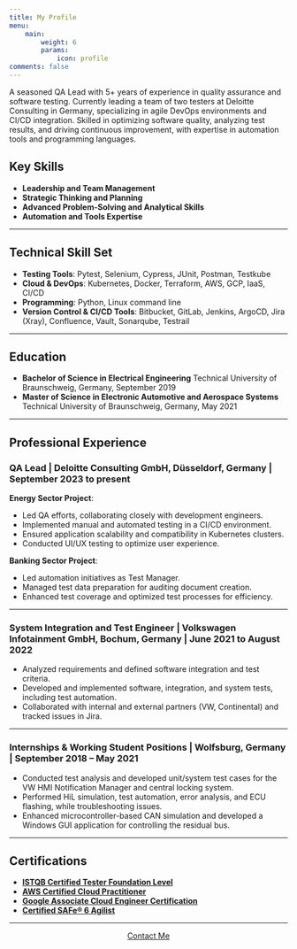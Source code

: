 ```yaml
---
title: My Profile
menu:
    main:
        weight: 6
        params:
            icon: profile
comments: false
---
```

A seasoned QA Lead with 5+ years of experience in quality assurance and software testing. Currently leading a team of
two testers at Deloitte Consulting in Germany, specializing in agile DevOps environments and CI/CD integration. Skilled
in optimizing software quality, analyzing test results, and driving continuous improvement, with expertise in automation
tools and programming languages.

## Key Skills

- **Leadership and Team Management**
- **Strategic Thinking and Planning**
- **Advanced Problem-Solving and Analytical Skills**
- **Automation and Tools Expertise**

---

## Technical Skill Set

- **Testing Tools**: Pytest, Selenium, Cypress, JUnit, Postman, Testkube
- **Cloud & DevOps**: Kubernetes, Docker, Terraform, AWS, GCP, IaaS, CI/CD
- **Programming**: Python, Linux command line
- **Version Control & CI/CD Tools**: Bitbucket, GitLab, Jenkins, ArgoCD, Jira (Xray), Confluence, Vault, Sonarqube,
Testrail

---

## Education

- **Bachelor of Science in Electrical Engineering**
  Technical University of Braunschweig, Germany, September 2019
- **Master of Science in Electronic Automotive and Aerospace Systems**
  Technical University of Braunschweig, Germany, May 2021

---

## Professional Experience

### QA Lead | Deloitte Consulting GmbH, Düsseldorf, Germany | September 2023 to present

**Energy Sector Project**:

- Led QA efforts, collaborating closely with development engineers.
- Implemented manual and automated testing in a CI/CD environment.
- Ensured application scalability and compatibility in Kubernetes clusters.
- Conducted UI/UX testing to optimize user experience.

**Banking Sector Project**:

- Led automation initiatives as Test Manager.
- Managed test data preparation for auditing document creation.
- Enhanced test coverage and optimized test processes for efficiency.

---

### System Integration and Test Engineer | Volkswagen Infotainment GmbH, Bochum, Germany | June 2021 to August 2022

- Analyzed requirements and defined software integration and test criteria.
- Developed and implemented software, integration, and system tests, including test automation.
- Collaborated with internal and external partners (VW, Continental) and tracked issues in Jira.

---

### Internships & Working Student Positions | Wolfsburg, Germany | September 2018 – May 2021

- Conducted test analysis and developed unit/system test cases for the VW HMI Notification Manager and central locking
system.
- Performed HiL simulation, test automation, error analysis, and ECU flashing, while troubleshooting issues.
- Enhanced microcontroller-based CAN simulation and developed a Windows GUI application for controlling the residual
bus.

---

## Certifications

- **[ISTQB Certified Tester Foundation Level](http://scr.istqb.org/?name=sahraoui&number=105833)**
- **[AWS Certified Cloud Practitioner](https://www.credly.com/badges/c39efa09-170b-4d19-bea9-e8a0e136c53e)**
- **[Google Associate Cloud Engineer
Certification](https://www.credly.com/badges/d282e0bc-d4ab-4458-a707-3928e79e47bb)**
- **[Certified SAFe® 6 Agilist](https://www.credly.com/badges/b8d14f21-a729-4828-a475-59c15aca6730)**

---
<div class="contact-me" style="text-align: center;">
    <a href="/contact" class="btn btn-primary">Contact Me</a>
</div>
